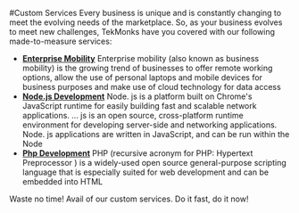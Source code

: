 #Custom Services
Every business is unique and is constantly changing to meet the evolving needs of the marketplace. So, as your business evolves to meet new challenges, TekMonks have you covered with our following made-to-measure services: 
<br/>
* **[Enterprise Mobility]({{#makeLink}}./article.html?article_path=./solutions/enterprise.md/custom.md/enterprisemobility.md&menu_path=.menus/en{{/makeLink}})**
Enterprise mobility (also known as business mobility) is the growing trend of businesses to offer remote working options, allow the use of personal laptops and mobile devices for business purposes and make use of cloud technology for data access
* **[Node.js Development]({{#makeLink}}./article.html?article_path=./solutions/enterprise.md/custom.md/nodejsdevelopment.md&menu_path=.menus/en{{/makeLink}})**
Node. js is a platform built on Chrome's JavaScript runtime for easily building fast and scalable network applications. ... js is an open source, cross-platform runtime environment for developing server-side and networking applications. Node. js applications are written in JavaScript, and can be run within the Node
* **[Php Development]({{#makeLink}}./article.html?article_path=./solutions/enterprise.md/custom.md/phpdevelopment.md&menu_path=.menus/en{{/makeLink}})**
PHP (recursive acronym for PHP: Hypertext Preprocessor ) is a widely-used open source general-purpose scripting language that is especially suited for web development and can be embedded into HTML

Waste no time! Avail of our custom services. Do it fast, do it now!
